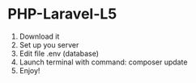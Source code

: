# PHP-Laravel-L5
1. Download it
2. Set up you server
3. Edit file .env (database)
4. Launch terminal with command: composer update
5. Enjoy!
